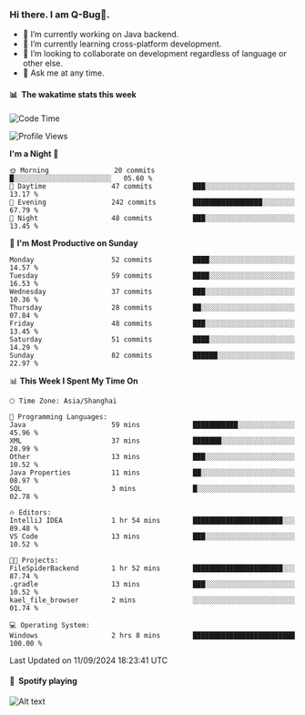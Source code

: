 ### Hi there. I am Q-Bug🐞.

- 🔭 I’m currently working on Java backend.
- 🌱 I’m currently learning cross-platform development.
- 👯 I’m looking to collaborate on development regardless of language or other else.
- 💬 Ask me at any time.

#### 📊 &nbsp;**The wakatime stats this week**  
<!--START_SECTION:waka-->
![Code Time](http://img.shields.io/badge/Code%20Time-166%20hrs%2020%20mins-blue)

![Profile Views](http://img.shields.io/badge/Profile%20Views-0-blue)

**I'm a Night 🦉** 

```text
🌞 Morning                20 commits          █░░░░░░░░░░░░░░░░░░░░░░░░   05.60 % 
🌆 Daytime                47 commits          ███░░░░░░░░░░░░░░░░░░░░░░   13.17 % 
🌃 Evening                242 commits         █████████████████░░░░░░░░   67.79 % 
🌙 Night                  48 commits          ███░░░░░░░░░░░░░░░░░░░░░░   13.45 % 
```
📅 **I'm Most Productive on Sunday** 

```text
Monday                   52 commits          ████░░░░░░░░░░░░░░░░░░░░░   14.57 % 
Tuesday                  59 commits          ████░░░░░░░░░░░░░░░░░░░░░   16.53 % 
Wednesday                37 commits          ███░░░░░░░░░░░░░░░░░░░░░░   10.36 % 
Thursday                 28 commits          ██░░░░░░░░░░░░░░░░░░░░░░░   07.84 % 
Friday                   48 commits          ███░░░░░░░░░░░░░░░░░░░░░░   13.45 % 
Saturday                 51 commits          ████░░░░░░░░░░░░░░░░░░░░░   14.29 % 
Sunday                   82 commits          ██████░░░░░░░░░░░░░░░░░░░   22.97 % 
```


📊 **This Week I Spent My Time On** 

```text
🕑︎ Time Zone: Asia/Shanghai

💬 Programming Languages: 
Java                     59 mins             ███████████░░░░░░░░░░░░░░   45.96 % 
XML                      37 mins             ███████░░░░░░░░░░░░░░░░░░   28.99 % 
Other                    13 mins             ███░░░░░░░░░░░░░░░░░░░░░░   10.52 % 
Java Properties          11 mins             ██░░░░░░░░░░░░░░░░░░░░░░░   08.97 % 
SQL                      3 mins              █░░░░░░░░░░░░░░░░░░░░░░░░   02.78 % 

🔥 Editors: 
IntelliJ IDEA            1 hr 54 mins        ██████████████████████░░░   89.48 % 
VS Code                  13 mins             ███░░░░░░░░░░░░░░░░░░░░░░   10.52 % 

🐱‍💻 Projects: 
FileSpiderBackend        1 hr 52 mins        ██████████████████████░░░   87.74 % 
.gradle                  13 mins             ███░░░░░░░░░░░░░░░░░░░░░░   10.52 % 
kael_file_browser        2 mins              ░░░░░░░░░░░░░░░░░░░░░░░░░   01.74 % 

💻 Operating System: 
Windows                  2 hrs 8 mins        █████████████████████████   100.00 % 
```


 Last Updated on 11/09/2024 18:23:41 UTC
<!--END_SECTION:waka-->

#### 🎵 &nbsp;**Spotify playing**  
![Alt text](https://spotify-recently-played-readme.vercel.app/api?user=e5y1o4x7kdt9kf2blu4wvmb4s&unique={true|1|on|yes})
